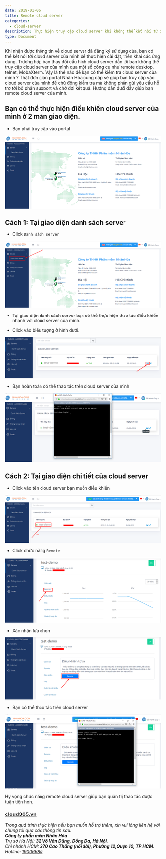 ```yaml
---
date: 2019-01-06
title: Remote cloud server
categories:
  - cloud-server
description: Thực hiện truy cập cloud server khi không thể kết nối từ xa
type: Document
---
```


Khi nhận được thông tin về cloud server đã đăng ký sử dụng của, bạn có thể kết nối tới cloud server của mình để thực hiện cài đặt, triển khai các ứng dụng. Trường hợp bạn thay đổi cấu hình cloud server dẫn tới bạn không thể truy cập cloud server của mình qua một số công cụ như remote desktop, telnet, MobaXterm. Vậy là thế nào để bạn có thể kiểm tra cloud server của mình ? Thật đơn giản portal Nhân Hòa cung câp sẽ giúp bạn truy cập vào cloud server của mình để chủ động kiểm tra mà không phần gửi yêu cầu hỗ trợ tới bộ phận support và chờ đợi kết quả. Hướng dẫn dưới đây giúp bạn remote cloud server của mình.

## Bạn có thể thực hiện điểu khiển cloud server của mình ở 2 màn giao diện.

+ Bạn phải truy cập vào portal

![](/images/img-remote-cloud-server/Screenshot_600.png)

## Cách 1: Tại giao diện danh sách server

+ Click `Danh sách server`

![](/images/img-remote-cloud-server/Screenshot_601.png)

+ Tại giao diện danh sách server bạn có thể thực hiện thao tác điều khiển nhanh với cloud server của mình.

+ Click vào biểu tượng ở hình dưới.

![](/images/img-remote-cloud-server/Screenshot_608.png)

+ Bạn hoàn toàn có thể thao tác trên cloud server của mình

![](/images/img-remote-cloud-server/Screenshot_609.png)

## Cách 2: Tại giao diện chi tiết của cloud server

+ Click vào tên cloud server bạn muốn điều khiển

![](/images/img-remote-cloud-server/Screenshot_604.png)

+ Click chức năng `Remote`

![](/images/img-remote-cloud-server/Screenshot_610.png)

+ Xác nhận lựa chọn

![](/images/img-remote-cloud-server/Screenshot_611.png)

+ Bạn có thể thao tác trên cloud server

![](/images/img-remote-cloud-server/Screenshot_612.png)

Hy vọng chức năng remote cloud server giúp bạn quản trị thao tác được tuận tiện hơn.

### [cloud365.vn](https://cloud365.vn/)

*Trong quá trình thực hiện nếu bạn muốn hỗ trợ thêm, xin vui lòng liên hệ với chúng tôi qua các thông tin sau:<br>
**Công ty phần mềm Nhân Hòa**<br>
Trụ sở Hà Nội: **32 Võ Văn Dũng, Đống Đa, Hà Nội**.<br>
Chi nhánh HCM: **270 Cao Thắng (nối dài), Phường 12,Quận 10, TP HCM**.<br>
Hotline: [19006680](#)*



